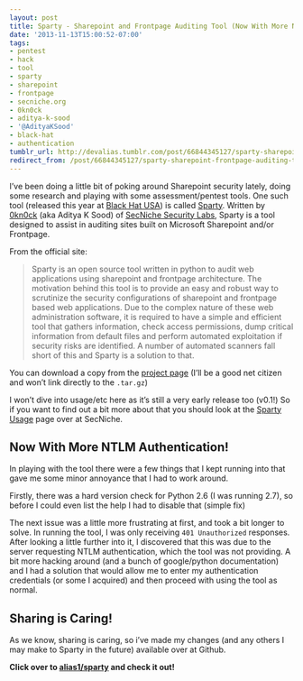 ```yaml
---
layout: post
title: Sparty - Sharepoint and Frontpage Auditing Tool (Now With More NTLM Authentication!)
date: '2013-11-13T15:00:52-07:00'
tags:
- pentest
- hack
- tool
- sparty
- sharepoint
- frontpage
- secniche.org
- 0kn0ck
- aditya-k-sood
- '@AdityaKSood'
- black-hat
- authentication
tumblr_url: http://devalias.tumblr.com/post/66844345127/sparty-sharepoint-frontpage-auditing-tool-now-with-more
redirect_from: /post/66844345127/sparty-sharepoint-frontpage-auditing-tool-now-with-more
---
```

I’ve been doing a little bit of poking around Sharepoint security lately, doing some research and playing with some assessment/pentest tools. One such tool (released this year at [Black Hat USA](https://www.blackhat.com/us-13/)) is called [Sparty](http://sparty.secniche.org/). Written by [0kn0ck](https://twitter.com/AdityaKSood) (aka Aditya K Sood) of [SecNiche Security Labs](http://secniche.org/), Sparty is a tool designed to assist in auditing sites built on Microsoft Sharepoint and/or Frontpage.

From the official site:

> Sparty is an open source tool written in python to audit web applications using sharepoint and frontpage architecture. The motivation behind this tool is to provide an easy and robust way to scrutinize the security configurations of sharepoint and frontpage based web applications. Due to the complex nature of these web administration software, it is required to have a simple and efficient tool that gathers information, check access permissions, dump critical information from default files and perform automated exploitation if security risks are identified. A number of automated scanners fall short of this and Sparty is a solution to that.

You can download a copy from the [project page](http://sparty.secniche.org/) (I’ll be a good net citizen and won’t link directly to the `.tar.gz`)

I won’t dive into usage/etc here as it’s still a very early release too (v0.1!) So if you want to find out a bit more about that you should look at the [Sparty Usage](http://sparty.secniche.org/usage.html) page over at SecNiche.

## Now With More NTLM Authentication!

In playing with the tool there were a few things that I kept running into that gave me some minor annoyance that I had to work around.

Firstly, there was a hard version check for Python 2.6 (I was running 2.7), so before I could even list the help I had to disable that (simple fix)

The next issue was a little more frustrating at first, and took a bit longer to solve. In running the tool, I was only receiving `401 Unauthorized` responses. After looking a little further into it, I discovered that this was due to the server requesting NTLM authentication, which the tool was not providing. A bit more hacking around (and a bunch of google/python documentation) and I had a solution that would allow me to enter my authentication credentials (or some I acquired) and then proceed with using the tool as normal.

## Sharing is Caring!

As we know, sharing is caring, so i’ve made my changes (and any others I may make to Sparty in the future) available over at Github.

**Click over to [alias1/sparty](https://github.com/alias1/sparty) and check it out!**
